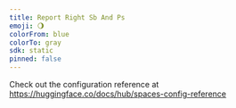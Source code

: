 ```yaml
---
title: Report Right Sb And Ps
emoji: 🌖
colorFrom: blue
colorTo: gray
sdk: static
pinned: false
---
```


Check out the configuration reference at https://huggingface.co/docs/hub/spaces-config-reference
